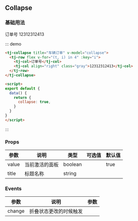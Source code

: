## Collapse 

### 基础用法
<div class="demo-block bg_gray mt_15">
<tj-collapse title="车辆订单" v-model="collapse">
  <tj-row flex v-for="(t, i) in 4" :key="i">
    <tj-col>订单号</tj-col>
    <tj-col align="right" class="gray">12312312413</tj-col>
  </tj-row>
</tj-collapse>

<script>
export default {
  data() {
    return {
      collapse: true,
    }
  }
}
</script>
</div>

::: demo
```html
<tj-collapse title="车辆订单" v-model="collapse">
  <tj-row flex v-for="(t, i) in 4" :key="i">
    <tj-col>订单号</tj-col>
    <tj-col align="right" class="gray">12312312413</tj-col>
  </tj-row>
</tj-collapse>

<script>
export default {
  data() {
    return {
      collapse: true,
    }
  }
}
</script>
```
:::

### Props
| 参数 | 说明 | 类型 | 可选值 | 默认值 |
| ----- | ----- | ----- | -----  | ----- |
| value | 当前激活的面板 | boolean | | true |
| title | 标题名称 | string | | |

### Events
| 参数 | 说明 | 参数 |
| ----- | ----- | ----- |
| change | 折叠状态更改的时候触发 | |

